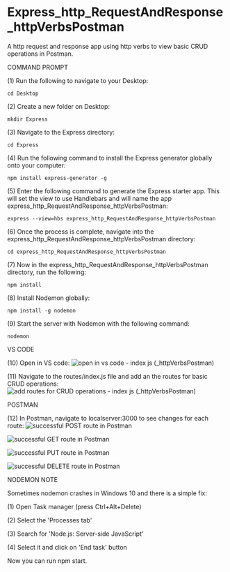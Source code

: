 # Express_http_RequestAndResponse_httpVerbsPostman
A http request and response app using http verbs to view basic CRUD operations in Postman. 

COMMAND PROMPT

(1) Run the following to navigate to your Desktop: 

    cd Desktop

(2) Create a new folder on Desktop: 

    mkdir Express

(3) Navigate to the Express directory: 

    cd Express

(4) Run the following command to install the Express generator globally onto your computer: 

    npm install express-generator -g

(5) Enter the following command to generate the Express starter app. This will set the view to use Handlebars and will name the app express_http_RequestAndResponse_httpVerbsPostman: 

    express --view=hbs express_http_RequestAndResponse_httpVerbsPostman 

(6) Once the process is complete, navigate into the express_http_RequestAndResponse_httpVerbsPostman directory: 

    cd express_http_RequestAndResponse_httpVerbsPostman  

(7) Now in the express_http_RequestAndResponse_httpVerbsPostman directory, run the following: 

    npm install

(8) Install Nodemon globally: 

    npm install -g nodemon

(9) Start the server with Nodemon with the following command: 

    nodemon

VS CODE

(10) Open in VS code: ![open in vs code - index js (_httpVerbsPostman)](https://user-images.githubusercontent.com/35668707/67519099-fb975800-f65a-11e9-88e6-4fc2da3b63c8.JPG)

(11) Navigate to the routes/index.js file and add an the routes for basic CRUD operations: ![add routes for CRUD operations - index js (_httpVerbsPostman)](https://user-images.githubusercontent.com/35668707/67519209-38634f00-f65b-11e9-99a3-432b868202cb.JPG)


POSTMAN

(12) In Postman, navigate to localserver:3000 to see changes for each route:
![successful POST route in Postman](https://user-images.githubusercontent.com/35668707/67519294-65affd00-f65b-11e9-8f19-989920d0ec70.JPG)

![successful GET route in Postman](https://user-images.githubusercontent.com/35668707/67519347-8710e900-f65b-11e9-8f86-ee84b248e8de.JPG)

![successful PUT route in Postman](https://user-images.githubusercontent.com/35668707/67519405-a871d500-f65b-11e9-911e-e7320a7ddd8e.JPG)

![successful DELETE route in Postman](https://user-images.githubusercontent.com/35668707/67519465-c4757680-f65b-11e9-957f-49f16857ce49.JPG)

NODEMON NOTE

Sometimes nodemon crashes in Windows 10 and there is a simple fix:

(1) Open Task manager (press Ctrl+Alt+Delete)

(2) Select the 'Processes tab'

(3) Search for 'Node.js: Server-side JavaScript'

(4) Select it and click on 'End task' button

Now you can run npm start.
